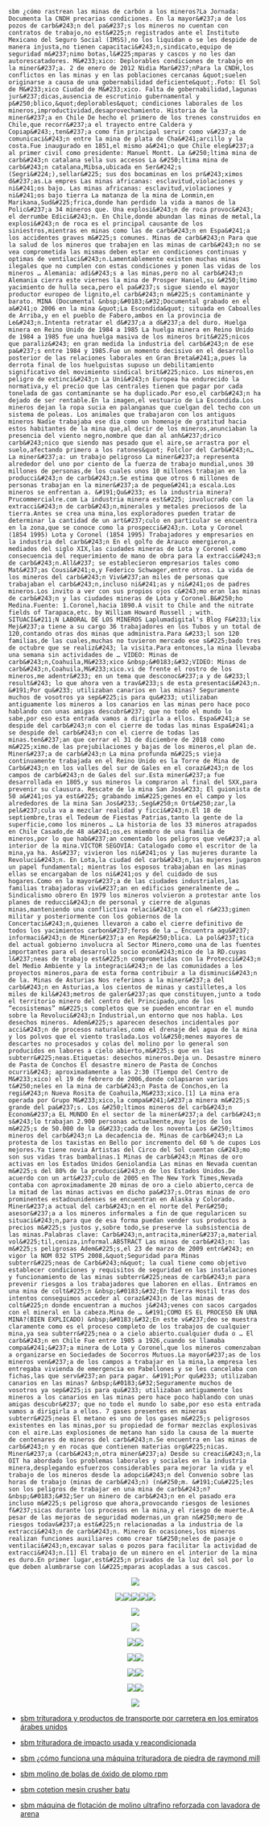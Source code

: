 
```
sbm ¿cómo rastrean las minas de carbón a los mineros?La Jornada: Documenta la CNDH precarias condiciones. En la mayor&#237;a de los pozos de carb&#243;n del pa&#237;s los mineros no cuentan con contratos de trabajo,no est&#225;n registrados ante el Instituto Mexicano del Seguro Social (IMSS),no los liquidan o se les despide de manera injusta,no tienen capacitaci&#243;n,sindicato,equipo de seguridad m&#237;nimo botas,l&#225;mparas y cascos y no les dan autorescatadores. M&#233;xico: Deplorables condiciones de trabajo en la miner&#237;a. 2 de enero de 2012 Nidia Mar&#237;nPara la CNDH,los conflictos en las minas y en las poblaciones cercanas &quot;suelen originarse a causa de una gobernabilidad deficiente&quot;.Foto: El Sol de M&#233;xico Ciudad de M&#233;xico. Falta de gobernabilidad,lagunas jur&#237;dicas,ausencia de escrutinio gubernamental y p&#250;blico,&quot;deplorables&quot; condiciones laborales de los mineros,improductividad,desaprovechamiento. Historia de la miner&#237;a en Chile De hecho el primero de los trenes construidos en Chile,que recorr&#237;a el trayecto entre Caldera y Copiap&#243;,ten&#237;a como fin principal servir como v&#237;a de comunicaci&#243;n entre la mina de plata de Cha&#241;arcillo y la costa.Fue inaugurado en 1851,el mismo a&#241;o que Chile eleg&#237;a al primer civil como presidente: Manuel Montt. La &#250;ltima mina de carb&#243;n catalana sella sus accesos La &#250;ltima mina de carb&#243;n catalana,Mibsa,ubicada en Ser&#242;s (Segri&#224;),sellar&#225; sus dos bocaminas en los pr&#243;ximos d&#237;as.La empres Las minas africanas: esclavitud,violaciones y ni&#241;os bajo. Las minas africanas: esclavitud,violaciones y ni&#241;os bajo tierra La matanza de la mina de Lonmin,en Marikana,Sud&#225;frica,donde han perdido la vida a manos de la Polic&#237;a 34 mineros que. Una explosi&#243;n de roca provoc&#243; el derrumbe Edici&#243;n. En Chile,donde abundan las minas de metal,la explosi&#243;n de roca es el principal causante de los siniestros,mientras en minas como las de carb&#243;n en Espa&#241;a los accidentes graves m&#225;s comunes. Minas de carb&#243;n Para que la salud de los mineros que trabajen en las minas de carb&#243;n no se vea comprometida las mismas deben estar en condiciones continuas y optimas de ventilaci&#243;n.Lamentablemente existen muchas minas ilegales que no cumplen con estas condiciones y ponen las vidas de los mineros … Alemania: adi&#243;s a las minas,pero no al carb&#243;n Alemania cierra este viernes la mina de Prosper Haniel,su &#250;ltimo yacimiento de hulla seca,pero el pa&#237;s sigue siendo el mayor productor europeo de lignito,el carb&#243;n m&#225;s contaminante y barato. MINA (Documental &nbsp;&#0183;&#32;Documental grabado en el a&#241;o 2006 en la mina &quot;La Escondida&quot; situada en Caboalles de Arriba,y en el pueblo de Fabero,ambos en la provincia de Le&#243;n.Intenta retratar el d&#237;a a d&#237;a del duro. Huelga minera en Reino Unido de 1984 a 1985 La huelga minera en Reino Unido de 1984 a 1985 fue una huelga masiva de los mineros brit&#225;nicos que paraliz&#243; en gran medida la industria del carb&#243;n de ese pa&#237;s entre 1984 y 1985.Fue un momento decisivo en el desarrollo posterior de las relaciones laborales en Gran Breta&#241;a,pues la derrota final de los huelguistas supuso un debilitamiento significativo del movimiento sindical brit&#225;nico. Los mineros,en peligro de extinci&#243;n La Uni&#243;n Europea ha endurecido la normativa,y el precio que las centrales tienen que pagar por cada tonelada de gas contaminante se ha duplicado.Por eso,el carb&#243;n ha dejado de ser rentable.En la imagen,el vestuario de La Escondida.Los mineros dejan la ropa sucia en palanganas que cuelgan del techo con un sistema de poleas. Los animales que trabajaron con los antiguos mineros Nadie trabajaba ese dia como un homenaje de gratitud hacia estos habitantes de la mina que,al decir de los mineros,anunciaban la presencia del viento negro,nombre que dan al anh&#237;drico carb&#243;nico que siendo mas pesado que el aire,se arrastra por el suelo,afectando primero a los ratones&quot; Folclor del Carb&#243;n… La miner&#237;a: un trabajo peligroso La miner&#237;a representa alrededor del uno por ciento de la fuerza de trabajo mundial,unos 30 millones de personas,de los cuales unos 10 millones trabajan en la producci&#243;n de carb&#243;n.Se estima que otros 6 millones de personas trabajan en la miner&#237;a de peque&#241;a escala.Los mineros se enfrentan a. &#191;Qu&#233; es la industria minera? Prucommercialre.com La industria minera est&#225; involucrado con la extracci&#243;n de carb&#243;n,minerales y metales preciosos de la tierra.Antes se crea una mina,los exploradores pueden tratar de determinar la cantidad de un art&#237;culo en particular se encuentra en la zona,que se conoce como la prospecci&#243;n. Lota y Coronel (1854 1995) Lota y Coronel (1854 1995) Trabajadores y empresarios en la industria del carb&#243;n En el golfo de Arauco emergieron,a mediados del siglo XIX,las ciudades mineras de Lota y Coronel como consecuencia del requerimiento de mano de obra para la extracci&#243;n de carb&#243;n.All&#237; se establecieron empresarios tales como Mat&#237;as Cousi&#241;o,y Federico Schwager,entre otros. La vida de los mineros del carb&#243;n Viv&#237;an miles de personas que trabajaban el carb&#243;n,incluso ni&#241;as y ni&#241;os de padres mineros.Los invito a ver con sus propios ojos c&#243;mo eran las minas de carb&#243;n y las ciudades mineras de Lota y Coronel.B&#250;ho Medina.Fuente: 1.Coronel,hacia 1890.A visit to Chile and the nitrate fields of Tarapaca,etc. by William Howard Russell ; with. SITUACI&#211;N LABORAL DE LOS MINEROS Laplumadigital's Blog F&#233;lix Mej&#237;a tiene a su cargo 36 trabajadores en los Tubos y un total de 120,contando otras dos minas que administra.Para &#233;l son 120 familias,de las cuales,muchas no tuvieron mercado ese s&#225;bado tres de octubre que se realiz&#243; la visita.Para entonces,la mina llevaba una semana sin actividades de … VIDEO: Minas de carb&#243;n,Coahuila,M&#233;xico &nbsp;&#0183;&#32;VIDEO: Minas de carb&#243;n,Coahuila,M&#233;xico.vi de frente el rostro de los mineros,me adentr&#233; en un tema que desconoc&#237;a y de &#233;l result&#243; lo que ahora ven a trav&#233;s de esta presentaci&#243;n. &#191;Por qu&#233; utilizaban canarios en las minas? Seguramente muchos de vosotros ya sep&#225;is para qu&#233; utilizaban antiguamente los mineros a los canarios en las minas pero hace poco hablando con unas amigas descubr&#237; que no todo el mundo lo sabe,por eso esta entrada vamos a dirigirla a ellos. Espa&#241;a se despide del carb&#243;n con el cierre de todas las minas Espa&#241;a se despide del carb&#243;n con el cierre de todas las minas.ten&#237;an que cerrar el 31 de diciembre de 2018 como m&#225;ximo.de las prejubilaciones y bajas de los mineros,el plan de. Miner&#237;a de carb&#243;n La mina profunda m&#225;s vieja continuamente trabajada en el Reino Unido es la Torre de Mina de Carb&#243;n en los valles del sur de Gales en el coraz&#243;n de los campos de carb&#243;n de Gales del sur.Esta miner&#237;a fue desarrollada en 1805,y sus mineros la compraron al final del SXX,para prevenir su clausura. Rescate de la mina San Jos&#233; El guionista de 50 a&#241;os ya est&#225; grabando im&#225;genes en el campo y los alrededores de la mina San Jos&#233;.Seg&#250;n Ort&#250;zar,la pel&#237;cula va a mezclar realidad y ficci&#243;n.El 18 de septiembre,tras el Tedeum de Fiestas Patrias,tanto la gente de la superficie,como los mineros … La historia de los 33 mineros atrapados en Chile Casado,de 48 a&#241;os,es miembro de una familia de mineros,por lo que hab&#237;an comentado los peligros que ve&#237;a al interior de la mina.VICTOR SEGOVIA: Catalogado como el escritor de la mina,ya ha. As&#237; vivieron los ni&#241;os y las mujeres durante la Revoluci&#243;n. En Lota,la ciudad del carb&#243;n,las mujeres jugaron un papel fundamental; mientras los esposos trabajaban en las minas ellas se encargaban de los ni&#241;os y del cuidado de sus hogares.Como en la mayor&#237;a de las ciudades industriales,las familias trabajadoras viv&#237;an en edificios generalmente de … Sindicalismo obrero En 1979 los mineros volvieron a protestar ante los planes de reducci&#243;n de personal y cierre de algunas minas,manteniendo una conflictiva relaci&#243;n con el r&#233;gimen militar y posteriormente con los gobiernos de la Concertaci&#243;n,quienes llevaron a cabo el cierre definitivo de todos los yacimientos carbon&#237;feros de la … Encuentra aqu&#237; informaci&#243;n de Miner&#237;a en Rep&#250;blica. La pol&#237;tica del actual gobierno involucra al Sector Minero,como una de las fuentes importantes para el desarrollo socio econ&#243;mico de la RD.cuyas l&#237;neas de trabajo est&#225;n comprometidas con la Protecci&#243;n del Medio Ambiente y la integraci&#243;n de las comunidades a los proyectos mineros,para de esta forma contribuir a la disminuci&#243;n de la. Minas de Asturias Nos referimos a la miner&#237;a del carb&#243;n en Asturias,a los cientos de minas y castilletes,a los miles de kil&#243;metros de galer&#237;as que constituyen,junto a todo el territorio minero del centro del Principado,uno de los “ecosistemas” m&#225;s completos que se pueden encontrar en el mundo sobre la Revoluci&#243;n Industrial,un entorno que nos habla. Los desechos mineros. Adem&#225;s aparecen desechos incidentales por acci&#243;n de procesos naturales,como el drenaje del agua de la mina y los polvos que el viento traslada.Los vol&#250;menes mayores de descartes no procesados y colas del molino por lo general son producidos en labores a cielo abierto,m&#225;s que en las subterr&#225;neas.Etiquetas: desechos mineros.Deja un. Desastre minero de Pasta de Conchos El desastre minero de Pasta de Conchos ocurri&#243; aproximadamente a las 2:30 (Tiempo del Centro de M&#233;xico) el 19 de febrero de 2006,donde colapsaron varios t&#250;neles en la mina de carb&#243;n Pasta de Conchos,en la regi&#243;n Nueva Rosita de Coahuila,M&#233;xico.[1] La mina era operada por Grupo M&#233;xico,la compa&#241;&#237;a minera m&#225;s grande del pa&#237;s. Los &#250;ltimos mineros del carb&#243;n Econom&#237;a EL MUNDO En el sector de la miner&#237;a del carb&#243;n s&#243;lo trabajan 2.900 personas actualmente,muy lejos de los m&#225;s de 50.000 de la d&#233;cada de los noventa Los &#250;ltimos mineros del carb&#243;n La decadencia de. Minas de carb&#243;n La protesta de los taxistas en Bello por incremento del 60 % de cupos Los mejores.Ya tiene novia Artistas del Circo del Sol cuentan c&#243;mo son sus vidas tras bambalinas.1 Minas de carb&#243;n Minas de oro activas en los Estados Unidos Geniolandia Las minas en Nevada cuentan m&#225;s del 80% de la producci&#243;n de los Estados Unidos.De acuerdo con un art&#237;culo de 2005 en The New York Times,Nevada contaba con aproximadamente 20 minas de oro a cielo abierto,cerca de la mitad de las minas activas en dicho pa&#237;s.Otras minas de oro prominentes estadounidenses se encuentran en Alaska y Colorado. Miner&#237;a actual del carb&#243;n en el norte del Per&#250; asesor&#237;a a los mineros informales a fin de que regularicen su situaci&#243;n,para que de esa forma puedan vender sus productos a precios m&#225;s justos y,sobre todo,se preserve la subsistencia de las minas.Palabras clave: Carb&#243;n,antracita,miner&#237;a,material vol&#225;til,ceniza,informal.ABSTRACT Las minas de carb&#243;n: las m&#225;s peligrosas Adem&#225;s,el 23 de marzo de 2009 entr&#243; en vigor la NOM 032 STPS 2008,&quot;Seguridad para Minas subterr&#225;neas de Carb&#243;n&quot; la cual tiene como objetivo establecer condiciones y requisitos de seguridad en las instalaciones y funcionamiento de las minas subterr&#225;neas de carb&#243;n para prevenir riesgos a los trabajadores que laboren en ellas. Entramos en una mina de colt&#225;n &nbsp;&#0183;&#32;En Tierra Hostil tras dos intentos conseguimos acceder al coraz&#243;n de las minas de colt&#225;n donde encuentran a muchos j&#243;venes con sacos cargados con el mineral en la cabeza.Mina de … &#191;COMO ES EL PROCESO EN UNA MINA?(BIEN EXPLICADO) &nbsp;&#0183;&#32;En este v&#237;deo se muestra claramente como es el proceso completo de los trabajos de cualquier mina,ya sea subterr&#225;nea o a cielo abierto.cualquier duda o … El carb&#243;n en Chile Fue entre 1905 a 1926,cuando se llamaba compa&#241;&#237;a minera de Lota y Coronel,que los mineros comenzaban a organizarse en Sociedades de Socorros Mutuos.La mayor&#237;as de los mineros ven&#237;a de los campos a trabajar en la mina,la empresa les entregaba vivienda de emergencia en Pabellones y se les cancelaba con fichas,las que serv&#237;an para pagar. &#191;Por qu&#233; utilizaban canarios en las minas? &nbsp;&#0183;&#32;Seguramente muchos de vosotros ya sep&#225;is para qu&#233; utilizaban antiguamente los mineros a los canarios en las minas pero hace poco hablando con unas amigas descubr&#237; que no todo el mundo lo sabe,por eso esta entrada vamos a dirigirla a ellos. 7 gases presentes en mineras subterr&#225;neas El metano es uno de los gases m&#225;s peligrosos existentes en las minas,por su propiedad de formar mezclas explosivas con el aire.Las explosiones de metano han sido la causa de la muerte de centenares de mineros del carb&#243;n.Se encuentra en las minas de carb&#243;n y en rocas que contienen materias org&#225;nicas. Miner&#237;a (carb&#243;n,otra miner&#237;a) Desde su creaci&#243;n,la OIT ha abordado los problemas laborales y sociales en la industria minera,desplegando esfuerzos considerables para mejorar la vida y el trabajo de los mineros desde la adopci&#243;n del Convenio sobre las horas de trabajo (minas de carb&#243;n) (n&#250;m. &#191;Cu&#225;les son los peligros de trabajar en una mina de carb&#243;n? &nbsp;&#0183;&#32;Ser un minero de carb&#243;n en el pasado era incluso m&#225;s peligroso que ahora,provocando riesgos de lesiones f&#237;sicas durante los procesos en la mina,y el riesgo de muerte.A pesar de las mejoras de seguridad modernas,un gran n&#250;mero de riesgos todav&#237;a est&#225;n relacionadas a la industria de la extracci&#243;n de carb&#243;n. Minero En ocasiones,los mineros realizan funciones auxiliares como crear t&#250;neles de pasaje o ventilaci&#243;n,excavar salas o pozos para facilitar la actividad de extracci&#243;n.[1] El trabajo de un minero en el interior de la mina es duro.En primer lugar,est&#225;n privados de la luz del sol por lo que deben alumbrarse con l&#225;mparas acopladas a sus cascos. 
```

<div align="center">

<a href="https://es-crusher.shibang-china.com/github&k=sbm+%C2%BFc%C3%B3mo+rastrean+las+minas+de+carb%C3%B3n+a+los+mineros%3F"><img src="https://static.shibang-china.com/es/crusher/logo.jpg"></a>

<a href="https://es-crusher.shibang-china.com/github&k=sbm+%C2%BFc%C3%B3mo+rastrean+las+minas+de+carb%C3%B3n+a+los+mineros%3F"><img src="https://static.shibang-china.com/es/crusher/index.jpg"></a><a href="https://es-crusher.shibang-china.com/material.htmlgithub&k=sbm+%C2%BFc%C3%B3mo+rastrean+las+minas+de+carb%C3%B3n+a+los+mineros%3F"><img src="https://static.shibang-china.com/es/crusher/material.jpg"></a><a href="https://es-crusher.shibang-china.com/application.htmlgithub&k=sbm+%C2%BFc%C3%B3mo+rastrean+las+minas+de+carb%C3%B3n+a+los+mineros%3F"><img src="https://static.shibang-china.com/es/crusher/application.jpg"></a><a href="https://es-crusher.shibang-china.com/aboutus.htmlgithub&k=sbm+%C2%BFc%C3%B3mo+rastrean+las+minas+de+carb%C3%B3n+a+los+mineros%3F"><img src="https://static.shibang-china.com/es/crusher/aboutus.jpg"></a><a href="https://es-crusher.shibang-china.com/contact.htmlgithub&k=sbm+%C2%BFc%C3%B3mo+rastrean+las+minas+de+carb%C3%B3n+a+los+mineros%3F"><img src="https://static.shibang-china.com/es/crusher/contact.jpg"></a>

<a href="https://es-crusher.shibang-china.com/github&k=sbm+%C2%BFc%C3%B3mo+rastrean+las+minas+de+carb%C3%B3n+a+los+mineros%3F"><img src="https://static.shibang-china.com/es/crusher/banner.jpg"></a>

<a href="https://swt.shibang-china.com/github&k=sbm+%C2%BFc%C3%B3mo+rastrean+las+minas+de+carb%C3%B3n+a+los+mineros%3F"><img src="https://static.shibang-china.com/es/crusher/text.jpg"></a>

<a href="https://swt.shibang-china.com/github&k=sbm+%C2%BFc%C3%B3mo+rastrean+las+minas+de+carb%C3%B3n+a+los+mineros%3F"><img src="https://static.shibang-china.com/es/crusher/chat.jpg"></a><a href="https://es-crusher.shibang-china.com/contact.htmlgithub&k=sbm+%C2%BFc%C3%B3mo+rastrean+las+minas+de+carb%C3%B3n+a+los+mineros%3F"><img src="https://static.shibang-china.com/es/crusher/message.jpg"></a>

<a href="https://es-crusher.shibang-china.com/products/pe.htmlgithub&k=sbm+%C2%BFc%C3%B3mo+rastrean+las+minas+de+carb%C3%B3n+a+los+mineros%3F"><img src="https://static.shibang-china.com/es/crusher/pe.jpg"></a><a href="https://es-crusher.shibang-china.com/products/pf.htmlgithub&k=sbm+%C2%BFc%C3%B3mo+rastrean+las+minas+de+carb%C3%B3n+a+los+mineros%3F"><img src="https://static.shibang-china.com/es/crusher/pf.jpg"></a>

<a href="https://es-crusher.shibang-china.com/products/hpt.htmlgithub&k=sbm+%C2%BFc%C3%B3mo+rastrean+las+minas+de+carb%C3%B3n+a+los+mineros%3F"><img src="https://static.shibang-china.com/es/crusher/hpt.jpg"></a><a href="https://es-crusher.shibang-china.com/products/vsi.htmlgithub&k=sbm+%C2%BFc%C3%B3mo+rastrean+las+minas+de+carb%C3%B3n+a+los+mineros%3F"><img src="https://static.shibang-china.com/es/crusher/vsi.jpg"></a>

<a href="https://es-crusher.shibang-china.com/products/klv.htmlgithub&k=sbm+%C2%BFc%C3%B3mo+rastrean+las+minas+de+carb%C3%B3n+a+los+mineros%3F"><img src="https://static.shibang-china.com/es/crusher/klv.jpg"></a><a href="https://es-crusher.shibang-china.com/products/portable.htmlgithub&k=sbm+%C2%BFc%C3%B3mo+rastrean+las+minas+de+carb%C3%B3n+a+los+mineros%3F"><img src="https://static.shibang-china.com/es/crusher/portable.jpg"></a>

<a href="https://swt.shibang-china.com/github&k=sbm+%C2%BFc%C3%B3mo+rastrean+las+minas+de+carb%C3%B3n+a+los+mineros%3F"><img src="https://static.shibang-china.com/es/crusher/case.jpg"></a>

</div>


* [sbm trituradora y productos de transporte por carretera en los emiratos árabes unidos](sbm%20trituradora%20y%20productos%20de%20transporte%20por%20carretera%20en%20los%20emiratos%20%C3%A1rabes%20unidos.md)

* [sbm trituradora de impacto usada y reacondicionada](sbm%20trituradora%20de%20impacto%20usada%20y%20reacondicionada.md)

* [sbm ¿cómo funciona una máquina trituradora de piedra de raymond mill ](sbm%20%C2%BFc%C3%B3mo%20funciona%20una%20m%C3%A1quina%20trituradora%20de%20piedra%20de%20raymond%20mill%20.md)

* [sbm molino de bolas de óxido de plomo rpm](sbm%20molino%20de%20bolas%20de%20%C3%B3xido%20de%20plomo%20rpm.md)

* [sbm cotetion mesin crusher batu](sbm%20cotetion%20mesin%20crusher%20batu.md)

* [sbm máquina de flotación de molino ultrafino reforzada con lavadora de arena](sbm%20m%C3%A1quina%20de%20flotaci%C3%B3n%20de%20molino%20ultrafino%20reforzada%20con%20lavadora%20de%20arena.md)